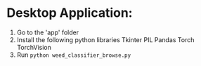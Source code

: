 Desktop Application: 
===========================
1. Go to the 'app' folder
2. Install the following python libraries
	Tkinter
	PIL
	Pandas
	Torch
	TorchVision
3. Run `python weed_classifier_browse.py`
